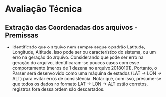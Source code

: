 # Avaliação Técnica

## Extração das Coordenadas dos arquivos - Premissas
* Identificado que o arquivo nem sempre segue o padrão Latitude, Longitude, Altitude. Isso pode ser ou característico do sistema, ou um erro na geração do arquivo. Considerando que pode ser erro na geração do arquivo, identificaram-se poucos casos com esse comportamento (menos de 1 dezena no arquivo 20180101). Portanto, o Parser será desenvolvido como uma máquina de estados (LAT -> LON -> ALT) para evitar erros de consistência. Notar que, com isso, presume-se que todos os dados no formato LAT -> LON -> ALT estão corretos, registros fora dessa ordem são descartados.
